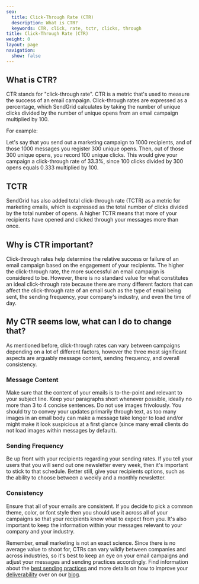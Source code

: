 ```yaml
---
seo:
  title: Click-Through Rate (CTR)
  description: What is CTR?
  keywords: CTR, click, rate, tctr, clicks, through
title: Click-Through Rate (CTR)
weight: 0
layout: page
navigation:
  show: false
---
```


## What is CTR? 	
CTR stands for "click-through rate". CTR is a metric that's used to measure the success of an email campaign. Click-through rates are expressed as a percentage, which SendGrid calculates by taking the number of unique clicks divided by the number of unique opens from an email campaign multiplied by 100.

For example:

Let's say that you send out a marketing campaign to 1000 recipients, and of those 1000 messages you register 300 unique opens. Then, out of those 300 unique opens, you record 100 unique clicks. This would give your campaign a click-through rate of 33.3%, since 100 clicks divided by 300 opens equals 0.333 multiplied by 100.

## TCTR 	
SendGrid has also added total click-through rate (TCTR) as a metric for marketing emails, which is expressed as the total number of clicks divided by the total number of opens. A higher TCTR means that more of your recipients have opened and clicked through your messages more than once.

## Why is CTR important? 	
Click-through rates help determine the relative success or failure of an email campaign based on the engagement of your recipients. The higher the click-through rate, the more successful an email campaign is considered to be. However, there is no standard value for what constitutes an ideal click-through rate because there are many different factors that can affect the click-through rate of an email such as the type of email being sent, the sending frequency, your company's industry, and even the time of day.

## My CTR seems low, what can I do to change that? 	
As mentioned before, click-through rates can vary between campaigns depending on a lot of different factors, however the three most significant aspects are arguably message content, sending frequency, and overall consistency.

 ### Message Content 	
Make sure that the content of your emails is to-the-point and relevant to your subject line. Keep your paragraphs short whenever possible, ideally no more than 3 to 4 concise sentences. Do not use images frivolously. You should try to convey your updates primarily through text, as too many images in an email body can make a message take longer to load and/or might make it look suspicious at a first glance (since many email clients do not load images within messages by default).

 ### Sending Frequency 	
Be up front with your recipients regarding your sending rates. If you tell your users that you will send out one newsletter every week, then it's important to stick to that schedule. Better still, give your recipients options, such as the ability to choose between a weekly and a monthly newsletter.

 ### Consistency 	
Ensure that all of your emails are consistent. If you decide to pick a common theme, color, or font style then you should use it across all of your campaigns so that your recipients know what to expect from you. It's also important to keep the information within your messages relevant to your company and your industry.

Remember, email marketing is not an exact science. Since there is no average value to shoot for, CTRs can vary wildly between companies and across industries, so it's best to keep an eye on your email campaigns and adjust your messages and sending practices accordingly. Find information about the [best sending practices](http://sendgrid.com/blog/best-practices/ "Link: http://sendgrid.com/blog/best-practices/") and more details on how to improve your [deliverability](http://sendgrid.com/blog/deliverability/ "Link: http://sendgrid.com/blog/deliverability/") over on our [blog](http://sendgrid.com/blog/).
